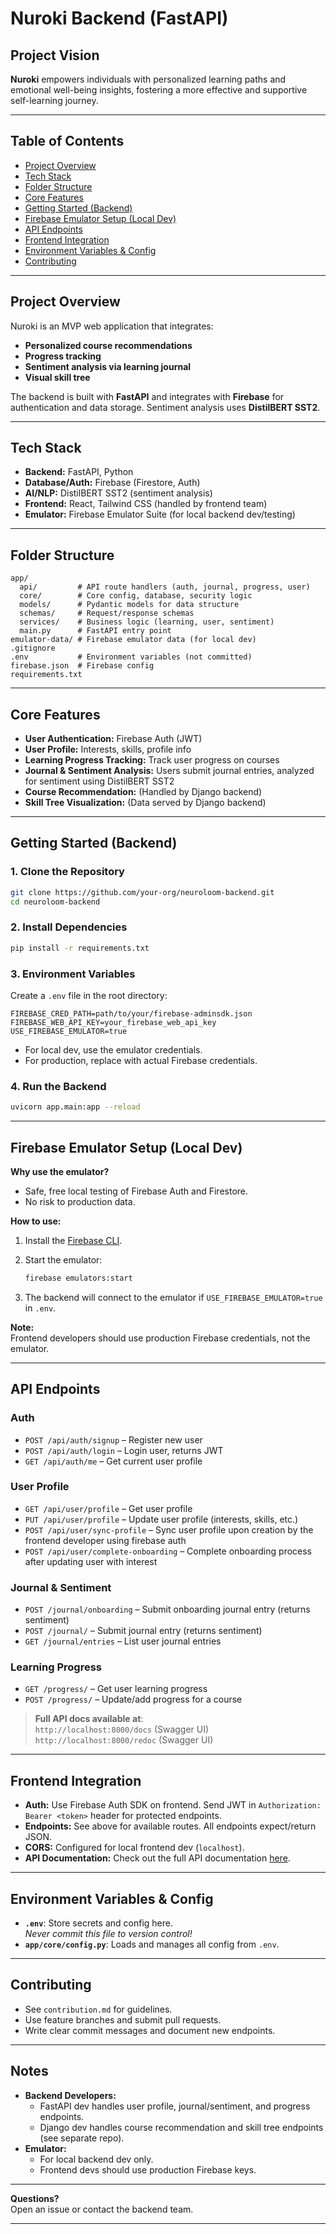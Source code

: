 # Nuroki Backend (FastAPI)

## Project Vision

**Nuroki** empowers individuals with personalized learning paths and emotional well-being insights, fostering a more effective and supportive self-learning journey.

---

## Table of Contents

- [Project Overview](#project-overview)
- [Tech Stack](#tech-stack)
- [Folder Structure](#folder-structure)
- [Core Features](#core-features)
- [Getting Started (Backend)](#getting-started-backend)
- [Firebase Emulator Setup (Local Dev)](#firebase-emulator-setup-local-dev)
- [API Endpoints](#api-endpoints)
- [Frontend Integration](#frontend-integration)
- [Environment Variables & Config](#environment-variables--config)
- [Contributing](#contributing)

---

## Project Overview

Nuroki is an MVP web application that integrates:
- **Personalized course recommendations**
- **Progress tracking**
- **Sentiment analysis via learning journal**
- **Visual skill tree**

The backend is built with **FastAPI** and integrates with **Firebase** for authentication and data storage. Sentiment analysis uses **DistilBERT SST2**.

---

## Tech Stack

- **Backend:** FastAPI, Python
- **Database/Auth:** Firebase (Firestore, Auth)
- **AI/NLP:** DistilBERT SST2 (sentiment analysis)
- **Frontend:** React, Tailwind CSS (handled by frontend team)
- **Emulator:** Firebase Emulator Suite (for local backend dev/testing)

---

## Folder Structure

```
app/
  api/         # API route handlers (auth, journal, progress, user)
  core/        # Core config, database, security logic
  models/      # Pydantic models for data structure
  schemas/     # Request/response schemas
  services/    # Business logic (learning, user, sentiment)
  main.py      # FastAPI entry point
emulator-data/ # Firebase emulator data (for local dev)
.gitignore
.env           # Environment variables (not committed)
firebase.json  # Firebase config
requirements.txt
```

---

## Core Features

- **User Authentication:** Firebase Auth (JWT)
- **User Profile:** Interests, skills, profile info
- **Learning Progress Tracking:** Track user progress on courses
- **Journal & Sentiment Analysis:** Users submit journal entries, analyzed for sentiment using DistilBERT SST2
- **Course Recommendation:** (Handled by Django backend)
- **Skill Tree Visualization:** (Data served by Django backend)

---

## Getting Started (Backend)

### 1. Clone the Repository

```sh
git clone https://github.com/your-org/neuroloom-backend.git
cd neuroloom-backend
```

### 2. Install Dependencies

```sh
pip install -r requirements.txt
```

### 3. Environment Variables

Create a `.env` file in the root directory:

```
FIREBASE_CRED_PATH=path/to/your/firebase-adminsdk.json
FIREBASE_WEB_API_KEY=your_firebase_web_api_key
USE_FIREBASE_EMULATOR=true
```

- For local dev, use the emulator credentials.
- For production, replace with actual Firebase credentials.

### 4. Run the Backend

```sh
uvicorn app.main:app --reload
```

---

## Firebase Emulator Setup (Local Dev)

**Why use the emulator?**  
- Safe, free local testing of Firebase Auth and Firestore.
- No risk to production data.

**How to use:**
1. Install the [Firebase CLI](https://firebase.google.com/docs/cli).
2. Start the emulator:

    ```sh
    firebase emulators:start
    ```

3. The backend will connect to the emulator if `USE_FIREBASE_EMULATOR=true` in `.env`.

**Note:**  
Frontend developers should use production Firebase credentials, not the emulator.

---

## API Endpoints

### Auth

- `POST /api/auth/signup` – Register new user
- `POST /api/auth/login` – Login user, returns JWT
- `GET /api/auth/me` – Get current user profile

### User Profile

- `GET /api/user/profile` – Get user profile
- `PUT /api/user/profile` – Update user profile (interests, skills, etc.)
- `POST /api/user/sync-profile` – Sync user profile upon creation by the frontend developer using firebase auth
- `POST /api/user/complete-onboarding` – Complete onboarding process after updating user with interest

### Journal & Sentiment
- `POST /journal/onboarding` – Submit onboarding journal entry (returns sentiment)
- `POST /journal/` – Submit journal entry (returns sentiment)
- `GET /journal/entries` – List user journal entries

### Learning Progress

- `GET /progress/` – Get user learning progress
- `POST /progress/` – Update/add progress for a course

> **Full API docs available at**:  
> `http://localhost:8000/docs` (Swagger UI)
> `http://localhost:8000/redoc` (Swagger UI)


---

## Frontend Integration

- **Auth:** Use Firebase Auth SDK on frontend. Send JWT in `Authorization: Bearer <token>` header for protected endpoints.
- **Endpoints:** See above for available routes. All endpoints expect/return JSON.
- **CORS:** Configured for local frontend dev (`localhost`).
- **API Documentation:** Check out the full API documentation [here](./fastapi-backend/API_DOC.md).
---

## Environment Variables & Config

- **`.env`**: Store secrets and config here.  
  _Never commit this file to version control!_
- **`app/core/config.py`**: Loads and manages all config from `.env`.

---

## Contributing

- See `contribution.md` for guidelines.
- Use feature branches and submit pull requests.
- Write clear commit messages and document new endpoints.

---

## Notes

- **Backend Developers:**  
  - FastAPI dev handles user profile, journal/sentiment, and progress endpoints.
  - Django dev handles course recommendation and skill tree endpoints (see separate repo).
- **Emulator:**  
  - For local backend dev only.  
  - Frontend devs should use production Firebase keys.

---

**Questions?**  
Open an issue or contact the backend team.

---